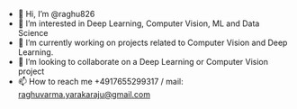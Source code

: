 - 👋 Hi, I’m @raghu826
- 👀 I’m interested in Deep Learning, Computer Vision, ML and Data Science
- 🌱 I’m currently working on projects related to Computer Vision and Deep Learning.
- 💞️ I’m looking to collaborate on a Deep Learning or Computer Vision project 
- 📫 How to reach me +4917655299317 / mail: raghuvarma.yarakaraju@gmail.com

<!---
raghu826/raghu826 is a ✨ special ✨ repository because its `README.md` (this file) appears on your GitHub profile.
You can click the Preview link to take a look at your changes.
--->

